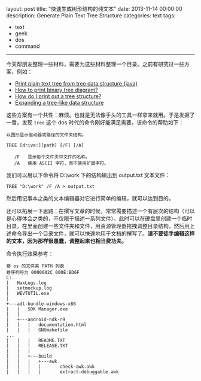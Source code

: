 ﻿layout: post
title: "快速生成树形结构的纯文本"
date: 2013-11-14 00:00:00
description: Generate Plain Text Tree Structure
categories: text
tags:
- text
- geek
- dos
- command
---
今天帮朋友整理一些材料，需要为这些材料整理一个目录。之前有研究过一些方案，例如：

- [Print plain text tree from tree data structure (java)][Print plain text tree from tree data structure (java)] 
- [How to print binary tree diagram?][How to print binary tree diagram?]
- [How do I print out a tree structure?][How do I print out a tree structure?] 
- [Expanding a tree-like data structure][Expanding a tree-like data structure]

[Print plain text tree from tree data structure (java)]: http://stackoverflow.com/questions/10861794/print-plain-text-tree-from-tree-data-structure-java
[How to print binary tree diagram?]: http://stackoverflow.com/questions/4965335/how-to-print-binary-tree-diagram/8948691
[How do I print out a tree structure?]: http://stackoverflow.com/questions/1649027/how-do-i-print-out-a-tree-structure/1649223
[Expanding a tree-like data structure]: http://stackoverflow.com/questions/7336985/expanding-a-tree-like-data-structure

这些方案有一个共性：麻烦。也就是无法像手头的工具一样拿来就用。于是发掘了一番，发现 `tree` 这个 dos 时代的命令刚好能满足需要。该命令的帮助如下：

	以图形显示驱动器或路径的文件夹结构。
	
	TREE [drive:][path] [/F] [/A]
	
	   /F   显示每个文件夹中文件的名称。
	   /A   使用 ASCII 字符，而不使用扩展字符。

我们可以用以下命令将 D:\work 下的结构输出到 output.txt 文本文件：

	TREE "D:\work" /F /A > output.txt

然后用记事本之类的文本编辑器对它进行简单的编辑，就可以达到目的。

还可以拓展一下思路：在撰写文章的时候，常常需要描述一个有层次的结构（可以是心得体会之类的，不仅限于描述一系列文件）。此时可以在硬盘里创建一个临时目录，在里面创建一些文件夹和文件，用资源管理器拖拽调整目录结构，然后用上述命令导出一个目录文件，就可以快速地用于文档的撰写了。**请不要徒手编辑这样的文本，因为那样很愚蠢，调整起来也相当费功夫。**

命令执行效果参考：

	卷 os 的文件夹 PATH 列表
	卷序列号为 0000002C 000E:BD6F
	C:.
	|   HaxLogs.log
	|   setmockup.log
	|   WEVTUTIL.exe
	|   
	+---adt-bundle-windows-x86
	|   |   SDK Manager.exe
	|   |   
	|   +---android-ndk-r9
	|   |   |   documentation.html
	|   |   |   GNUmakefile
	...
	|   |   |   README.TXT
	|   |   |   RELEASE.TXT
	|   |   |   
	|   |   +---build
	|   |   |   +---awk
	|   |   |   |       check-awk.awk
	|   |   |   |       extract-debuggable.awk
